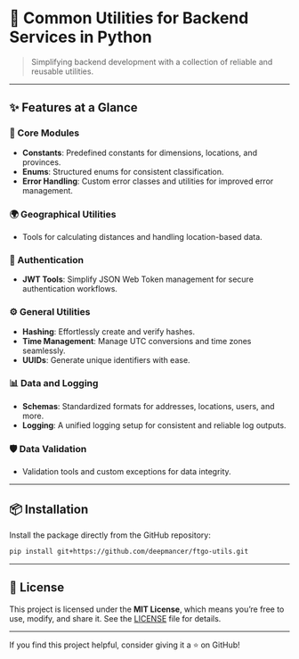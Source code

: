 # 🚀 Common Utilities for Backend Services in Python

> Simplifying backend development with a collection of reliable and reusable utilities.

---

## ✨ Features at a Glance

### 📌 Core Modules
- **Constants**: Predefined constants for dimensions, locations, and provinces.
- **Enums**: Structured enums for consistent classification.
- **Error Handling**: Custom error classes and utilities for improved error management.

### 🌍 Geographical Utilities
- Tools for calculating distances and handling location-based data.

### 🔐 Authentication
- **JWT Tools**: Simplify JSON Web Token management for secure authentication workflows.

### ⚙️ General Utilities
- **Hashing**: Effortlessly create and verify hashes.
- **Time Management**: Manage UTC conversions and time zones seamlessly.
- **UUIDs**: Generate unique identifiers with ease.

### 📊 Data and Logging
- **Schemas**: Standardized formats for addresses, locations, users, and more.
- **Logging**: A unified logging setup for consistent and reliable log outputs.

### 🛡️ Data Validation
- Validation tools and custom exceptions for data integrity.

---

## 📦 Installation

Install the package directly from the GitHub repository:

```bash
pip install git+https://github.com/deepmancer/ftgo-utils.git
```

---

## 📄 License

This project is licensed under the **MIT License**, which means you’re free to use, modify, and share it. See the [LICENSE](LICENSE) file for details.

---

If you find this project helpful, consider giving it a ⭐ on GitHub!
